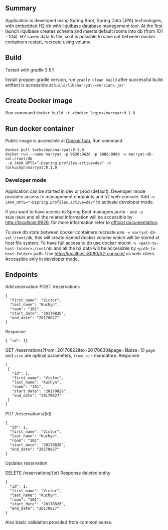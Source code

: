 ## Summary
Application is developed using Spring Boot, Spring Data (JPA) technologies, with embedded H2 db with liquibase 
database management tool. At the first launch liquibase creates schema and inserts default rooms into db (from 101 - 104).
H2 saves data to file, so it is possible to save dat between docker containers restart, recreate using volume.  

## Build
Tested with gradle 3.5.1

Install propper gradle version, run `gradle clean build` after successful build artifact is accessible at `build/lib/marryat-<version>.jar`

## Create Docker image 
Run command  `docker build -t <docker_login>/marryat:0.1.0 .`

## Run docker container
Public image is accessible at [Docker hub.](https://hub.docker.com/r/torkuchyn/marryat/)
Run command 
```
docker pull torkuchyn/marryat:0.1.0
docker run --name marryat -p 9626:9626 -p 8080:8080 -v marryat-db-vol:/root/db
 -e JAVA_OPTS="-Dspring.profiles.active=dev" -d torkuchyn/marryat:0.1.0 
```

### Developer mode
Application can be started in dev or prod (default). Developer mode provides access to management endpoints and h2 web-console.
Add `-e JAVA_OPTS="-Dspring.profiles.active=dev"` to activate developer mode. 
 
If you want to have access to Spring Boot managers ports - use `-p 9626:9626` and all the related information will be 
accessible by [http://localhost:9626](http://localhost:9626/*), for more information refer to [official documentation](https://docs.spring.io/spring-boot/docs/current/reference/html/production-ready-endpoints.html).

To save db state between docker containers recreate use `-v marryat-db-vol:/root/db`, this will create named docker volume 
which will be stored at host file system. To have full access to db use docker mount `-v <path-to-host-folder>:/root/db` and
all the h2 data will be accessible by `<path-to-host-folder>` path. Use [http://localhost:8080/h2-console/](http://localhost:8080/h2-console/) 
as web-client. Accessible only in developer mode. 

## Endpoints
Add reservation 
POST /reservations
```
{
  "first_name": "Victor",
  "last_name": "Kuchyn",
  "room": "101",
  "start_date": "20170826",
  "end_date": "20170827"
}
```
Response 
```
{ "id": 1}
```

GET /reservations?from=20170822&to=20170830&page=1&size=10
`page` and `size` are optinal parameters, `from`, `to` - mandatory.
Response
```
[
 {
   "id": 1,
   "first_name": "Victor",
   "last_name": "Kuchyn",
   "room": "101",
   "start_date": "20170826",
   "end_date": "20170827"
 }
]
``` 

PUT /reservations/{id}
```
{
  "id": 1,
  "first_name": "Victor",
  "last_name": "Kuchyn",
  "room": "101",
  "start_date": "20170826",
  "end_date": "20170827"
}
```
Updates reservation

DELETE /reservations/{id}
Response deleted entity
```
{
  "id": 1,
  "first_name": "Victor",
  "last_name": "Kuchyn",
  "room": "101",
  "start_date": "20170826",
  "end_date": "20170827"
}
```

Also basic validation provided from common sense.  